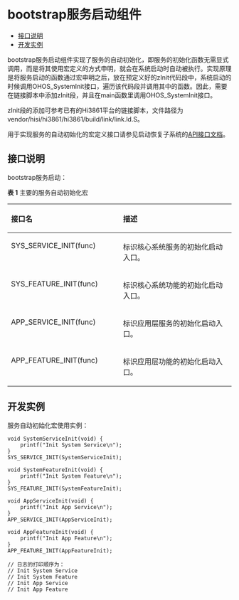 # bootstrap服务启动组件<a name="ZH-CN_TOPIC_0000001063402356"></a>

-   [接口说明](#section1633115419401)
-   [开发实例](#section2055311316228)

bootstrap服务启动组件实现了服务的自动初始化，即服务的初始化函数无需显式调用，而是将其使用宏定义的方式申明，就会在系统启动时自动被执行。实现原理是将服务启动的函数通过宏申明之后，放在预定义好的zInit代码段中，系统启动的时候调用OHOS\_SystemInit接口，遍历该代码段并调用其中的函数。因此，需要在链接脚本中添加zInit段，并且在main函数里调用OHOS\_SystemInit接口。

zInit段的添加可参考已有的Hi3861平台的链接脚本，文件路径为vendor/hisi/hi3861/hi3861/build/link/link.ld.S。

用于实现服务的自动初始化的宏定义接口请参见启动恢复子系统的[API接口文档](https://gitee.com/openharmony/docs/blob/master/api/api-SmartVision-Devices/OHOS-Init.md)。

## 接口说明<a name="section1633115419401"></a>

bootstrap服务启动：

**表 1**  主要的服务自动初始化宏

<a name="table12281332101910"></a>
<table><thead align="left"><tr id="row102914328199"><th class="cellrowborder" valign="top" width="50%" id="mcps1.2.3.1.1"><p id="p229113221917"><a name="p229113221917"></a><a name="p229113221917"></a>接口名</p>
</th>
<th class="cellrowborder" valign="top" width="50%" id="mcps1.2.3.1.2"><p id="p429132161912"><a name="p429132161912"></a><a name="p429132161912"></a>描述</p>
</th>
</tr>
</thead>
<tbody><tr id="row13291532141919"><td class="cellrowborder" valign="top" width="50%" headers="mcps1.2.3.1.1 "><p id="p14292032181919"><a name="p14292032181919"></a><a name="p14292032181919"></a>SYS_SERVICE_INIT(func)</p>
</td>
<td class="cellrowborder" valign="top" width="50%" headers="mcps1.2.3.1.2 "><p id="p10291732181911"><a name="p10291732181911"></a><a name="p10291732181911"></a>标识核心系统服务的初始化启动入口。</p>
</td>
</tr>
<tr id="row1329133214197"><td class="cellrowborder" valign="top" width="50%" headers="mcps1.2.3.1.1 "><p id="p15291332161915"><a name="p15291332161915"></a><a name="p15291332161915"></a>SYS_FEATURE_INIT(func)</p>
</td>
<td class="cellrowborder" valign="top" width="50%" headers="mcps1.2.3.1.2 "><p id="p12292324198"><a name="p12292324198"></a><a name="p12292324198"></a>标识核心系统功能的初始化启动入口。</p>
</td>
</tr>
<tr id="row1529133231911"><td class="cellrowborder" valign="top" width="50%" headers="mcps1.2.3.1.1 "><p id="p9291332131915"><a name="p9291332131915"></a><a name="p9291332131915"></a>APP_SERVICE_INIT(func)</p>
</td>
<td class="cellrowborder" valign="top" width="50%" headers="mcps1.2.3.1.2 "><p id="p1229432181920"><a name="p1229432181920"></a><a name="p1229432181920"></a>标识应用层服务的初始化启动入口。</p>
</td>
</tr>
<tr id="row1229173214194"><td class="cellrowborder" valign="top" width="50%" headers="mcps1.2.3.1.1 "><p id="p12923218193"><a name="p12923218193"></a><a name="p12923218193"></a>APP_FEATURE_INIT(func)</p>
</td>
<td class="cellrowborder" valign="top" width="50%" headers="mcps1.2.3.1.2 "><p id="p17291332121913"><a name="p17291332121913"></a><a name="p17291332121913"></a>标识应用层功能的初始化启动入口。</p>
</td>
</tr>
</tbody>
</table>

## 开发实例<a name="section2055311316228"></a>

服务自动初始化宏使用实例：

```
void SystemServiceInit(void) {
    printf("Init System Service\n");
}
SYS_SERVICE_INIT(SystemServiceInit);

void SystemFeatureInit(void) {
    printf("Init System Feature\n");
}
SYS_FEATURE_INIT(SystemFeatureInit);

void AppServiceInit(void) {
    printf("Init App Service\n");
}
APP_SERVICE_INIT(AppServiceInit);

void AppFeatureInit(void) {
    printf("Init App Feature\n");
}
APP_FEATURE_INIT(AppFeatureInit);

// 日志的打印顺序为：
// Init System Service
// Init System Feature
// Init App Service
// Init App Feature
```

